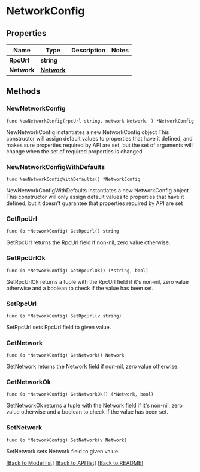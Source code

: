 # NetworkConfig

## Properties

Name | Type | Description | Notes
------------ | ------------- | ------------- | -------------
**RpcUrl** | **string** |  | 
**Network** | [**Network**](Network.md) |  | 

## Methods

### NewNetworkConfig

`func NewNetworkConfig(rpcUrl string, network Network, ) *NetworkConfig`

NewNetworkConfig instantiates a new NetworkConfig object
This constructor will assign default values to properties that have it defined,
and makes sure properties required by API are set, but the set of arguments
will change when the set of required properties is changed

### NewNetworkConfigWithDefaults

`func NewNetworkConfigWithDefaults() *NetworkConfig`

NewNetworkConfigWithDefaults instantiates a new NetworkConfig object
This constructor will only assign default values to properties that have it defined,
but it doesn't guarantee that properties required by API are set

### GetRpcUrl

`func (o *NetworkConfig) GetRpcUrl() string`

GetRpcUrl returns the RpcUrl field if non-nil, zero value otherwise.

### GetRpcUrlOk

`func (o *NetworkConfig) GetRpcUrlOk() (*string, bool)`

GetRpcUrlOk returns a tuple with the RpcUrl field if it's non-nil, zero value otherwise
and a boolean to check if the value has been set.

### SetRpcUrl

`func (o *NetworkConfig) SetRpcUrl(v string)`

SetRpcUrl sets RpcUrl field to given value.


### GetNetwork

`func (o *NetworkConfig) GetNetwork() Network`

GetNetwork returns the Network field if non-nil, zero value otherwise.

### GetNetworkOk

`func (o *NetworkConfig) GetNetworkOk() (*Network, bool)`

GetNetworkOk returns a tuple with the Network field if it's non-nil, zero value otherwise
and a boolean to check if the value has been set.

### SetNetwork

`func (o *NetworkConfig) SetNetwork(v Network)`

SetNetwork sets Network field to given value.



[[Back to Model list]](../README.md#documentation-for-models) [[Back to API list]](../README.md#documentation-for-api-endpoints) [[Back to README]](../README.md)


